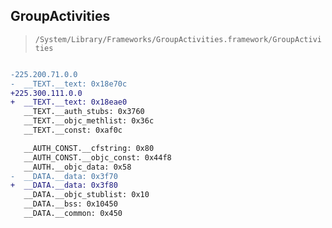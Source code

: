 ## GroupActivities

> `/System/Library/Frameworks/GroupActivities.framework/GroupActivities`

```diff

-225.200.71.0.0
-  __TEXT.__text: 0x18e70c
+225.300.111.0.0
+  __TEXT.__text: 0x18eae0
   __TEXT.__auth_stubs: 0x3760
   __TEXT.__objc_methlist: 0x36c
   __TEXT.__const: 0xaf0c

   __AUTH_CONST.__cfstring: 0x80
   __AUTH_CONST.__objc_const: 0x44f8
   __AUTH.__objc_data: 0x58
-  __DATA.__data: 0x3f70
+  __DATA.__data: 0x3f80
   __DATA.__objc_stublist: 0x10
   __DATA.__bss: 0x10450
   __DATA.__common: 0x450

```
